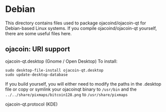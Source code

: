 
Debian
====================
This directory contains files used to package ojacoind/ojacoin-qt
for Debian-based Linux systems. If you compile ojacoind/ojacoin-qt yourself, there are some useful files here.

## ojacoin: URI support ##


ojacoin-qt.desktop  (Gnome / Open Desktop)
To install:

	sudo desktop-file-install ojacoin-qt.desktop
	sudo update-desktop-database

If you build yourself, you will either need to modify the paths in
the .desktop file or copy or symlink your ojacoinqt binary to `/usr/bin`
and the `../../share/pixmaps/bitcoin128.png` to `/usr/share/pixmaps`

ojacoin-qt.protocol (KDE)

